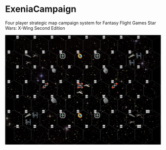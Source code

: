 # ExeniaCampaign
Four player strategic map campaign system for Fantasy Flight Games Star Wars: X-Wing Second Edition

![Initial conditions](./docs/initial_conditions.png)
